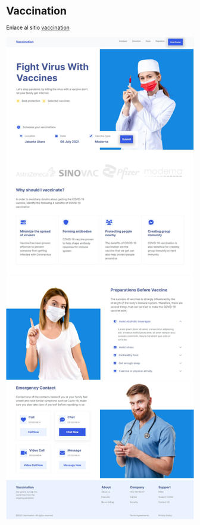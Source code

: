 <h1>Vaccination</h1>
Enlace al sitio <a href="https://vaccination-launchx.web.app/">vaccination</a>
<br>
<br>
<img src="/img/res_1.JPG">
<img src="/img/res_2.JPG">
<img src="/img/res_3.JPG">
<img src="/img/res_4.JPG">
